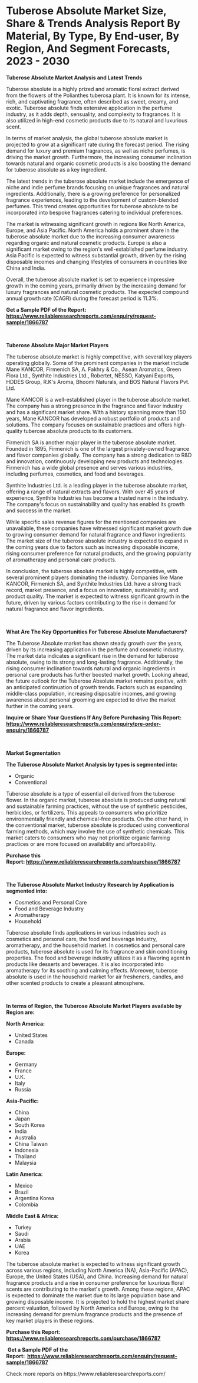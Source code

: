 <p><h1>Tuberose Absolute Market Size, Share & Trends Analysis Report By Material, By Type, By End-user, By Region, And Segment Forecasts, 2023 - 2030</h1></p><p><strong>Tuberose Absolute Market Analysis and Latest Trends</strong></p>
<p><p>Tuberose absolute is a highly prized and aromatic floral extract derived from the flowers of the Polianthes tuberosa plant. It is known for its intense, rich, and captivating fragrance, often described as sweet, creamy, and exotic. Tuberose absolute finds extensive application in the perfume industry, as it adds depth, sensuality, and complexity to fragrances. It is also utilized in high-end cosmetic products due to its natural and luxurious scent.</p><p>In terms of market analysis, the global tuberose absolute market is projected to grow at a significant rate during the forecast period. The rising demand for luxury and premium fragrances, as well as niche perfumes, is driving the market growth. Furthermore, the increasing consumer inclination towards natural and organic cosmetic products is also boosting the demand for tuberose absolute as a key ingredient.</p><p>The latest trends in the tuberose absolute market include the emergence of niche and indie perfume brands focusing on unique fragrances and natural ingredients. Additionally, there is a growing preference for personalized fragrance experiences, leading to the development of custom-blended perfumes. This trend creates opportunities for tuberose absolute to be incorporated into bespoke fragrances catering to individual preferences.</p><p>The market is witnessing significant growth in regions like North America, Europe, and Asia Pacific. North America holds a prominent share in the tuberose absolute market due to the increasing consumer awareness regarding organic and natural cosmetic products. Europe is also a significant market owing to the region's well-established perfume industry. Asia Pacific is expected to witness substantial growth, driven by the rising disposable incomes and changing lifestyles of consumers in countries like China and India.</p><p>Overall, the tuberose absolute market is set to experience impressive growth in the coming years, primarily driven by the increasing demand for luxury fragrances and natural cosmetic products. The expected compound annual growth rate (CAGR) during the forecast period is 11.3%.</p></p>
<p><strong>Get a Sample PDF of the Report:&nbsp; <a href="https://www.reliableresearchreports.com/enquiry/request-sample/1866787">https://www.reliableresearchreports.com/enquiry/request-sample/1866787</a></strong></p>
<p>&nbsp;</p>
<p><strong>Tuberose Absolute Major Market Players</strong></p>
<p><p>The tuberose absolute market is highly competitive, with several key players operating globally. Some of the prominent companies in the market include Mane KANCOR, Firmenich SA, A. Fakhry & Co., Asean Aromatics, Green Flora Ltd., Synthite Industries Ltd., Robertet, NESSO, Katyani Exports, HDDES Group, R.K's Aroma, Bhoomi Naturals, and BOS Natural Flavors Pvt. Ltd.</p><p>Mane KANCOR is a well-established player in the tuberose absolute market. The company has a strong presence in the fragrance and flavor industry and has a significant market share. With a history spanning more than 150 years, Mane KANCOR has developed a robust portfolio of products and solutions. The company focuses on sustainable practices and offers high-quality tuberose absolute products to its customers.</p><p>Firmenich SA is another major player in the tuberose absolute market. Founded in 1895, Firmenich is one of the largest privately-owned fragrance and flavor companies globally. The company has a strong dedication to R&D and innovation, continuously developing new products and technologies. Firmenich has a wide global presence and serves various industries, including perfumes, cosmetics, and food and beverages.</p><p>Synthite Industries Ltd. is a leading player in the tuberose absolute market, offering a range of natural extracts and flavors. With over 45 years of experience, Synthite Industries has become a trusted name in the industry. The company's focus on sustainability and quality has enabled its growth and success in the market.</p><p>While specific sales revenue figures for the mentioned companies are unavailable, these companies have witnessed significant market growth due to growing consumer demand for natural fragrance and flavor ingredients. The market size of the tuberose absolute industry is expected to expand in the coming years due to factors such as increasing disposable income, rising consumer preference for natural products, and the growing popularity of aromatherapy and personal care products.</p><p>In conclusion, the tuberose absolute market is highly competitive, with several prominent players dominating the industry. Companies like Mane KANCOR, Firmenich SA, and Synthite Industries Ltd. have a strong track record, market presence, and a focus on innovation, sustainability, and product quality. The market is expected to witness significant growth in the future, driven by various factors contributing to the rise in demand for natural fragrance and flavor ingredients.</p></p>
<p>&nbsp;</p>
<p><strong>What Are The Key Opportunities For Tuberose Absolute Manufacturers?</strong></p>
<p><p>The Tuberose Absolute market has shown steady growth over the years, driven by its increasing application in the perfume and cosmetic industry. The market data indicates a significant rise in the demand for tuberose absolute, owing to its strong and long-lasting fragrance. Additionally, the rising consumer inclination towards natural and organic ingredients in personal care products has further boosted market growth. Looking ahead, the future outlook for the Tuberose Absolute market remains positive, with an anticipated continuation of growth trends. Factors such as expanding middle-class population, increasing disposable incomes, and growing awareness about personal grooming are expected to drive the market further in the coming years.</p></p>
<p><strong>Inquire or Share Your Questions If Any Before Purchasing This Report: <a href="https://www.reliableresearchreports.com/enquiry/pre-order-enquiry/1866787">https://www.reliableresearchreports.com/enquiry/pre-order-enquiry/1866787</a></strong></p>
<p>&nbsp;</p>
<p><strong>Market Segmentation</strong></p>
<p><strong>The Tuberose Absolute Market Analysis by types is segmented into:</strong></p>
<p><ul><li>Organic</li><li>Conventional</li></ul></p>
<p><p>Tuberose absolute is a type of essential oil derived from the tuberose flower. In the organic market, tuberose absolute is produced using natural and sustainable farming practices, without the use of synthetic pesticides, herbicides, or fertilizers. This appeals to consumers who prioritize environmentally friendly and chemical-free products. On the other hand, in the conventional market, tuberose absolute is produced using conventional farming methods, which may involve the use of synthetic chemicals. This market caters to consumers who may not prioritize organic farming practices or are more focused on availability and affordability.</p></p>
<p><strong>Purchase this Report:&nbsp;<a href="https://www.reliableresearchreports.com/purchase/1866787">https://www.reliableresearchreports.com/purchase/1866787</a></strong></p>
<p>&nbsp;</p>
<p><strong>The Tuberose Absolute Market Industry Research by Application is segmented into:</strong></p>
<p><ul><li>Cosmetics and Personal Care</li><li>Food and Beverage Industry</li><li>Aromatherapy</li><li>Household</li></ul></p>
<p><p>Tuberose absolute finds applications in various industries such as cosmetics and personal care, the food and beverage industry, aromatherapy, and the household market. In cosmetics and personal care products, tuberose absolute is used for its fragrance and skin conditioning properties. The food and beverage industry utilizes it as a flavoring agent in products like desserts and beverages. It is also incorporated into aromatherapy for its soothing and calming effects. Moreover, tuberose absolute is used in the household market for air fresheners, candles, and other scented products to create a pleasant atmosphere.</p></p>
<p>&nbsp;</p>
<p><strong>In terms of Region, the Tuberose Absolute Market Players available by Region are:</strong></p>
<p>
    <p> <strong> North America: </strong>
        <ul>
            <li>United States</li>
            <li>Canada</li>
        </ul>
        </p> 
    <p> <strong> Europe: </strong>
        <ul>
            <li>Germany</li>
            <li>France</li>
            <li>U.K.</li>
            <li>Italy</li>
            <li>Russia</li>
        </ul>
        </p> 
    <p> <strong> Asia-Pacific: </strong>
        <ul>
            <li>China</li>
            <li>Japan</li>
            <li>South Korea</li>
            <li>India</li>
            <li>Australia</li>
            <li>China Taiwan</li>
            <li>Indonesia</li>
            <li>Thailand</li>
            <li>Malaysia</li>
        </ul>
        </p> 
    <p> <strong> Latin America: </strong>
        <ul>
            <li>Mexico</li>
            <li>Brazil</li>
            <li>Argentina Korea</li>
            <li>Colombia</li>
        </ul>
        </p> 
    <p> <strong> Middle East & Africa: </strong>
        <ul>
            <li>Turkey</li>
            <li>Saudi</li>
            <li>Arabia</li>
            <li>UAE</li>
            <li>Korea</li>
        </ul>
    </p>
    </p>
<p><p>The tuberose absolute market is expected to witness significant growth across various regions, including North America (NA), Asia-Pacific (APAC), Europe, the United States (USA), and China. Increasing demand for natural fragrance products and a rise in consumer preference for luxurious floral scents are contributing to the market's growth. Among these regions, APAC is expected to dominate the market due to its large population base and growing disposable income. It is projected to hold the highest market share percent valuation, followed by North America and Europe, owing to the increasing demand for premium fragrance products and the presence of key market players in these regions.</p></p>
<p><strong>Purchase this Report: <a href="https://www.reliableresearchreports.com/purchase/1866787">https://www.reliableresearchreports.com/purchase/1866787</a></strong></p>
<p>&nbsp;<strong>Get a Sample PDF of the Report:&nbsp;&nbsp;<a href="https://www.reliableresearchreports.com/enquiry/request-sample/1866787">https://www.reliableresearchreports.com/enquiry/request-sample/1866787</a></strong></p>
<p><strong></strong></p>
<p>Check more reports on https://www.reliableresearchreports.com/</p>